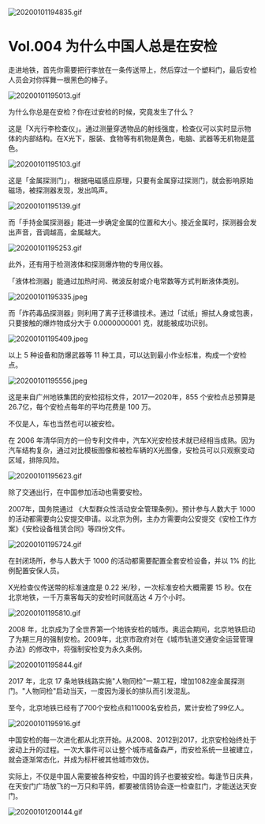 
![20200101194835.gif](https://cdn.jsdelivr.net/gh/ipaperclip/static/img/20200101194835.gif)

# Vol.004 为什么中国人总是在安检

走进地铁，首先你需要把行李放在一条传送带上，然后穿过一个塑料门，最后安检人员会对你挥舞一根黑色的棒子。

![20200101195013.gif](https://cdn.jsdelivr.net/gh/ipaperclip/static/img/20200101195013.gif)

为什么你总是在安检？你在过安检的时候，究竟发生了什么？

这是「X光行李检查仪」。通过测量穿透物品的射线强度，检查仪可以实时显示物体的内部结构。在X光下，服装、食物等有机物是黄色，电脑、武器等无机物是蓝色。

![20200101195103.gif](https://cdn.jsdelivr.net/gh/ipaperclip/static/img/20200101195103.gif)

这是「金属探测门」，根据电磁感应原理，只要有金属穿过探测门，就会影响原始磁场，被探测器发现，发出鸣声。

![20200101195139.gif](https://cdn.jsdelivr.net/gh/ipaperclip/static/img/20200101195139.gif)

而「手持金属探测器」能进一步确定金属的位置和大小。接近金属时，探测器会发出声音，音调越高，金属越大。

![20200101195253.gif](https://cdn.jsdelivr.net/gh/ipaperclip/static/img/20200101195253.gif)

此外，还有用于检测液体和探测爆炸物的专用仪器。

「液体检测器」能通过加热时间、微波反射或介电常数等方式判断液体类别。

![20200101195335.jpeg](https://cdn.jsdelivr.net/gh/ipaperclip/static/img/20200101195335.jpeg)

而「炸药毒品探测器」则利用了离子迁移谱技术。通过「试纸」擦拭人身或包裹，只要接触的爆炸物成分大于 0.0000000001 克，就能被成功识别。

![20200101195409.jpeg](https://cdn.jsdelivr.net/gh/ipaperclip/static/img/20200101195409.jpeg)

以上 5 种设备和防爆武器等 11 种工具，可以达到最小作业标准，构成一个安检点。

![20200101195556.jpeg](https://cdn.jsdelivr.net/gh/ipaperclip/static/img/20200101195556.jpeg)

这是来自广州地铁集团的安检招标文件，2017—2020年，855 个安检点总预算是 26.7亿，每个安检点每年的平均花费是 100 万。

不仅是人，车也当然也可以被安检。

在 2006 年清华同方的一份专利文件中，汽车X光安检技术就已经相当成熟。因为汽车结构复杂，通过对比模板图像和被检车辆的X光图像，安检员可以只观察变动区域，排除风险。

![20200101195623.gif](https://cdn.jsdelivr.net/gh/ipaperclip/static/img/20200101195623.gif)

除了交通出行，在中国参加活动也需要安检。

2007年，国务院通过 《大型群众性活动安全管理条例》。预计参与人数大于 1000 的活动都需要向公安提交申请。以北京为例，主办方需要向公安提交《安检工作方案》《安检设备租赁合同》等四份文件。

![20200101195724.gif](https://cdn.jsdelivr.net/gh/ipaperclip/static/img/20200101195724.gif)

在封闭场所，参与人数大于 1000 的活动都需要配置全套安检设备，并以 1% 的比例配置安保人员。

X光检查仪传送带的标准速度是 0.22 米/秒，一次标准安检大概需要 15 秒。仅在北京地铁，一千万乘客每天的安检时间就高达 4 万个小时。

![20200101195810.gif](https://cdn.jsdelivr.net/gh/ipaperclip/static/img/20200101195810.gif)

2008 年，北京成为了全世界第一个地铁安检的城市。奥运会期间，北京地铁启动了为期三月的强制安检。2009年，北京市政府对在《城市轨道交通安全运营管理办法》的修改中，将强制安检变为永久条例。

![20200101195844.gif](https://cdn.jsdelivr.net/gh/ipaperclip/static/img/20200101195844.gif)

2017 年，北京 17 条地铁线路实施"人物同检"一期工程，增加1082座金属探测门。"人物同检"启动当天，一度因为漫长的排队而引发混乱。

至今，北京地铁已经有了700个安检点和11000名安检员，累计安检了99亿人。

![20200101195916.gif](https://cdn.jsdelivr.net/gh/ipaperclip/static/img/20200101195916.gif)

中国安检的每一次进化都从北京开始。从2008、2012到2017，北京安检始终处于波动上升的过程。一次大事件可以让整个城市戒备森严，而安检系统一旦被建立，就会逐渐常态化，并成为标杆被其他城市效仿。

实际上，不仅是中国人需要被各种安检，中国的鸽子也要被安检。每逢节日庆典，在天安门广场放飞的一万只和平鸽，都要被信鸽协会逐一检查肛门，才能送达天安门。

![20200101200144.gif](https://cdn.jsdelivr.net/gh/ipaperclip/static/img/20200101200144.gif)
